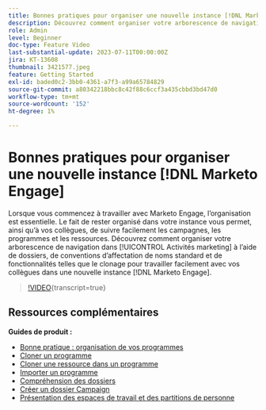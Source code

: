 ```yaml
---
title: Bonnes pratiques pour organiser une nouvelle instance [!DNL Marketo Engage]
description: Découvrez comment organiser votre arborescence de navigation dans les activités marketing à l’aide de dossiers, de conventions de dénomination standard et de fonctionnalités telles que le clonage pour travailler facilement avec vos collègues dans une nouvelle instance de Marketo Engage.
role: Admin
level: Beginner
doc-type: Feature Video
last-substantial-update: 2023-07-11T00:00:00Z
jira: KT-13608
thumbnail: 3421577.jpeg
feature: Getting Started
exl-id: baded0c2-3bb0-4361-a7f3-a99a65784829
source-git-commit: a80342218bbc8c42f88c6ccf3a435cbbd3bd47d0
workflow-type: tm+mt
source-wordcount: '152'
ht-degree: 1%

---
```


# Bonnes pratiques pour organiser une nouvelle instance [!DNL Marketo Engage]

Lorsque vous commencez à travailler avec Marketo Engage, l’organisation est essentielle. Le fait de rester organisé dans votre instance vous permet, ainsi qu’à vos collègues, de suivre facilement les campagnes, les programmes et les ressources. Découvrez comment organiser votre arborescence de navigation dans [!UICONTROL Activités marketing] à l’aide de dossiers, de conventions d’affectation de noms standard et de fonctionnalités telles que le clonage pour travailler facilement avec vos collègues dans une nouvelle instance [!DNL Marketo Engage]. 

>[!VIDEO](https://video.tv.adobe.com/v/3421577/?learn=on){transcript=true}

## Ressources complémentaires

**Guides de produit :**

* [Bonne pratique : organisation de vos programmes](https://experienceleague.adobe.com/docs/marketo/using/product-docs/core-marketo-concepts/programs/working-with-programs/best-practice-how-to-organize-your-programs.html)
* [Cloner un programme](https://experienceleague.adobe.com/docs/marketo/using/product-docs/core-marketo-concepts/programs/working-with-programs/clone-a-program.html)
* [Cloner une ressource dans un programme](https://experienceleague.adobe.com/docs/marketo/using/product-docs/core-marketo-concepts/programs/working-with-programs/clone-an-asset-in-a-program.html)
* [Importer un programme](https://experienceleague.adobe.com/docs/marketo/using/product-docs/core-marketo-concepts/programs/working-with-programs/import-a-program.html)
* [Compréhension des dossiers](https://experienceleague.adobe.com/docs/marketo/using/product-docs/core-marketo-concepts/miscellaneous/understanding-folders.html)
* [Créer un dossier Campaign](https://experienceleague.adobe.com/docs/marketo/using/product-docs/core-marketo-concepts/miscellaneous/create-new-campaign-folder.html)
* [ Présentation des espaces de travail et des partitions de personne](https://experienceleague.adobe.com/docs/marketo/using/product-docs/administration/workspaces-and-person-partitions/understanding-workspaces-and-person-partitions.html)
